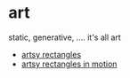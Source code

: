 # art
static, generative, .... it's all art

* [artsy rectangles](random_rects/)
* [artsy rectangles in motion](random_rects_motion/)
